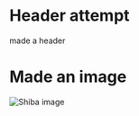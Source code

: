 # Header attempt


made a header



# Made an image

![Shiba image](https://www.purina.co.uk/sites/default/files/styles/square_medium_440x440/public/2022-07/Japanese-Shiba-Inu.jpg?itok=fbUX3r8Z)
